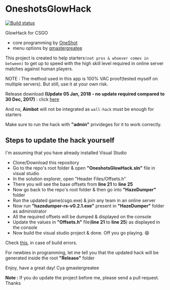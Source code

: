 # OneshotsGlowHack

[![Build status](https://ci.appveyor.com/api/projects/status/enmj9qcsp5lp7h84?svg=true)](https://ci.appveyor.com/project/gmastergreatee/oneshotsglowhack)

GlowHack for CSGO
- core programming by [OneShot](https://github.com/OneshotGH)
- menu options by [gmastergreatee](https://github.com/gmastergreatee)

This project is created to help starters`(not pros & whoever comes in between)` to get up to speed with the high skill level required in online server matches against human players.

NOTE : The method used in this app is 100% VAC proof(tested myself on multiple servers). But still, use it at your own risk.

Release download __(Update 05 Jan, 2018 - no update required compared to 30 Dec, 2017)__ : click [here](https://github.com/gmastergreatee/OneshotsGlowHack/releases/download/20171230/OneshotsGlowHack.exe)

And no, __Aimbot__ will not be integrated as `wall-hack` must be enough for starters

Make sure to run the hack with __"admin"__ privideges for it to work correctly.

## Steps to update the hack yourself

I'm assuming that you have already installed Visual Studio

- Clone/Download this repository
- Go to the repo's root folder & open __"OneshotsGlowHack.sln"__ file in visual studio
- In the solution explorer, open "Header Files/Offsets.h"
- There you will see the base offsets from __line 21__ to __line 25__
- Now go back to the repo's root folder & then go into __"HazeDumper"__ folder
- Run the updated game(csgo.exe) & join any team in an online server
- Now run __"hazedumper-rs-v0.2.1.exe"__ present in __"HazeDumper"__ folder as administrator
- All the required offsets will be dumped & displayed on the console
- Update the values in __"Offsets.h"__ file(__line 21__ to __line 25__) as displayed in the console
- Now build the visual studio project & done. Off you go playing. :smile:

Check [this](https://github.com/gmastergreatee/OneshotsGlowHack/issues/2#issuecomment-355546809), in case of build errors.

For newbies in programming, let me tell you that the updated hack will be generated inside the root __"Release"__ folder

Enjoy, have a great day!
Cya
gmastergreatee

__Note :__ If you do update the project before me, please send a pull request. Thanks

